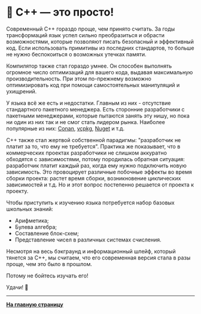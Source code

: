 # :space_invader: C++ — это просто!

Современный C++ гораздо проще, чем принято считать. За годы трансформаций язык успел сильно преобразиться и обрасти возможностями, которые позволяют писать безопасный и эффективный код. Если использовать примитивы из последних стандартов, то больше не нужно беспокоиться о возможных утечках памяти. 

Компилятор также стал гораздо умнее. Он способен выполнять огромное число оптимизаций для вашего кода, выдавая максимальную производительность. При этом по-прежнему возможно оптимизировать код при помощи самостоятельных манипуляций и ухищрений.

У языка всё же есть и недостатки. Главным из них - отсутствие стандартного пакетного менеджера. Есть сторонние разработчики с пакетными менеджерами, которые пытаются занять эту нишу, но пока ни один из них так и не смог стать лидером рынка. Наиболее популярные из них: [Conan](https://conan.io/), [vcpkg](https://vcpkg.io/en/index.html), [Nuget](https://devblogs.microsoft.com/cppblog/nuget-for-c/) и т.д. 

С++ также стал жертвой собственной парадигмы: "разработчик не платит за то, что ему не требуется". Практика же показывает, что в коммерческих проектах разработчики не слишком аккуратно обходятся с зависимостями, потому породилась обратная ситуация: разработчик платит каждый раз, когда ему нужно подключить новую зависимость. Это провоцирует различные побочные эффекты во время сборки проекта: растет время сборки, возникновение циклических зависимостей и т.д. Но и этот вопрос постепенно решается от проекта к проекту.

Чтобы приступить к изучению языка потребуется набор базовых школьных знаний:
- Арифметика;
- Булева алгебра;
- Составление блок-схем;
- Представление чисел в различных системах счисления.

Несмотря на весь бэкграунд и информационный шлейф, который тянется за C++, мы считаем, что его современная версия стала в разы проще, чем это было в прошлом.

Потому не бойтесь изучать его!

Удачи! :dizzy:

---

[**На главную страницу**](README.md)